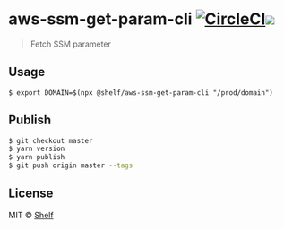 # aws-ssm-get-param-cli [![CircleCI](https://circleci.com/gh/shelfio/aws-ssm-get-param-cli/tree/master.svg?style=svg)](https://circleci.com/gh/shelfio/aws-ssm-get-param-cli/tree/master)![](https://img.shields.io/badge/code_style-prettier-ff69b4.svg)

> Fetch SSM parameter

## Usage

```
$ export DOMAIN=$(npx @shelf/aws-ssm-get-param-cli "/prod/domain")
```

## Publish

```sh
$ git checkout master
$ yarn version
$ yarn publish
$ git push origin master --tags
```

## License

MIT © [Shelf](https://shelf.io)
